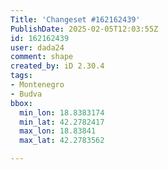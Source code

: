```yaml
---
Title: 'Changeset #162162439'
PublishDate: 2025-02-05T12:03:55Z
id: 162162439
user: dada24
comment: shape
created_by: iD 2.30.4
tags:
- Montenegro
- Budva
bbox:
  min_lon: 18.8383174
  min_lat: 42.2782417
  max_lon: 18.83841
  max_lat: 42.2783562

---
```

